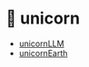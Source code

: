 # 🦄️ unicorn
* [unicornLLM](https://github.com/yrqUni/unicornLLM)
* [unicornEarth](https://github.com/yrqUni/unicornEarth)
